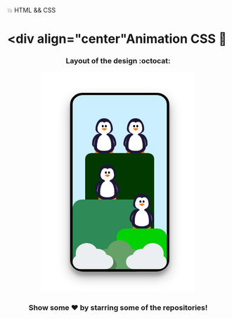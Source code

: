 
:boom: HTML &amp;&amp; CSS

# <div align="center"Animation CSS :rocket:</div>

<div class="row" align="center">
  <h3>Layout of the design :octocat:</h3>
  <img src="./images/Maquetacion.jpeg" width="350" height="500" />
</div>

### <div align="center"> Show some ❤️ by starring some of the repositories! </div>